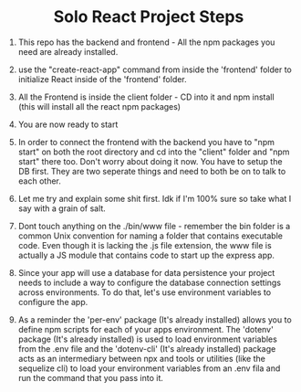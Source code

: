<h1 align="center">
Solo React Project Steps
</h1>

1. This repo has the backend and frontend - All the npm packages you need are already installed.

2. use the "create-react-app" command from inside the 'frontend' folder to initialize React inside of the 'frontend' folder.

3. All the Frontend is inside the client folder - CD into it and npm install (this will install all the react npm packages)

4. You are now ready to start

5. In order to connect the frontend with the backend you have to "npm start" on both the root directory and cd into the "client" folder and "npm start" there too. Don't worry about doing it now. You have to setup the DB first. They are two seperate things and need to both be on to talk to each other.

6. Let me try and explain some shit first. Idk if I'm 100% sure so take what I say with a grain of salt.

7. Dont touch anything on the ./bin/www file - remember the bin folder is a common Unix convention for naming a folder that contains executable code. Even though it is lacking the .js file extension, the www file is actually a JS module that contains code to start up the express app.

8. Since your app will use a database for data persistence your project needs to include a way to configure the database connection settings across environments. To do that, let's use environment variables to configure the app.

9. As a reminder the 'per-env' package (It's already installed) allows you to define npm scripts for each of your apps environment. The 'dotenv' package (It's already installed) is used to load environment variables from the .env file and the 'dotenv-cli' (It's already installed) package acts as an intermediary between npx and tools or utilities (like the sequelize cli) to load your environment variables from an .env fila and run the command that you pass into it.
